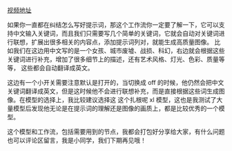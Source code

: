 

[视频地址](https://www.douyin.com/shipin/7370377473382451237)

如果你一直都在纠结怎么写好提示词，那这个工作流你一定要了解一下，它可以支持中文输入关键词，而且我们只需要写几个简单的关键词，它就会自动对关键词进行联想，扩展出很多相关的内容点，添加提示词列对，就能生成高质量图像。 比如我们在这边用中文写的是一个女孩、城市废墟、战损、科幻，右边就会根据这些关键词进行补充，增加了很多细节上的描述，还有艺术风格、灯光、色彩、质量等等， 这些都会自动翻译成英文。

这边有一个小开关需要注意默认是打开的，当切换成 off 的时候，他仍然会把中文关键词翻译成英文，但是这时候他不会进行联想补充，而是直接根据这些词生成图像。在模型的选择上，我比较建议选择这 这个扎根呢 xl 模型，这也是我测试了大量模型后发现他无论是在提示词的理解还是图像的画质上，都是比较优秀的一个模型。

这个模型和工作流，包括需要用到的节点，我都会打包好分享给大家，有什么问题也可以评论区留言，我是小同学，我们下期再见哦！